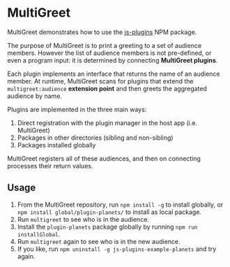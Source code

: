 # MultiGreet

MultiGreet demonstrates how to use the [js-plugins](https://github.com/easeway/js-plugins) NPM
package.

The purpose of MultiGreet is to print a greeting to a set of audience members. However the list of
audience members is not pre-defined, or even a program input: it is determined by connecting
**MultiGreet plugins**.

Each plugin implements an interface that returns the name of an audience member. At runtime,
MultiGreet scans for plugins that extend the `multigreet:audience` **extension point** and then
greets the aggregated audience by name.

Plugins are implemented in the three main ways:

1. Direct registration with the plugin manager in the host app (i.e. MultiGreet)
2. Packages in other directories (sibling and non-sibling)
3. Packages installed globally

MultiGreet registers all of these audiences, and then on connecting processes their return values.

## Usage

1. From the MultiGreet repository, run `npm install -g` to install globally, or `npm install global/plugin-planets/` to install as local package.
2. Run `multigreet` to see who is in the audience.
3. Install the `plugin-planets` package globally by running `npm run installGlobal`.
4. Run `multigreet` again to see who is in the new audience.
5. If you like, run `npm uninstall -g js-plugins-example-planets` and try again.

